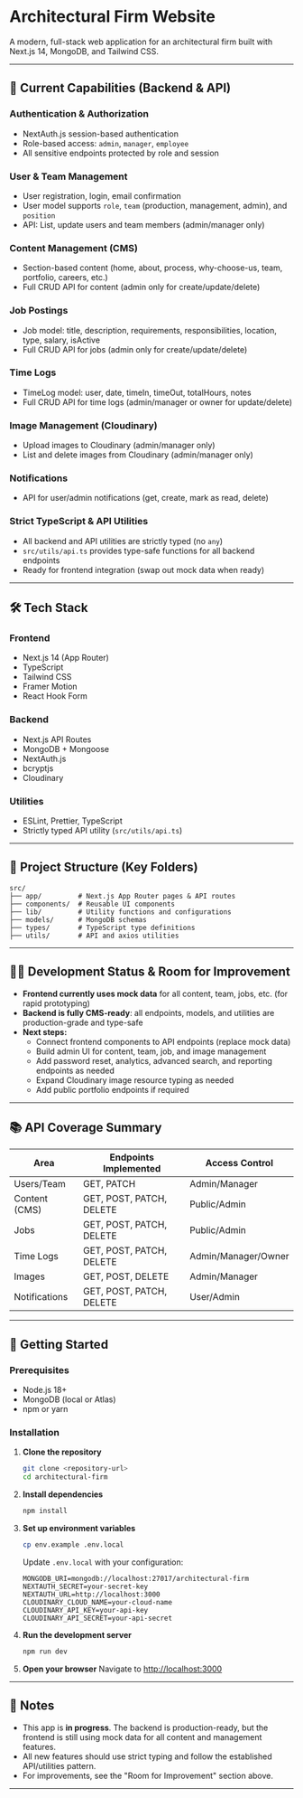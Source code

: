 # Architectural Firm Website

A modern, full-stack web application for an architectural firm built with Next.js 14, MongoDB, and Tailwind CSS.

---

## 🚀 Current Capabilities (Backend & API)

### Authentication & Authorization

- NextAuth.js session-based authentication
- Role-based access: `admin`, `manager`, `employee`
- All sensitive endpoints protected by role and session

### User & Team Management

- User registration, login, email confirmation
- User model supports `role`, `team` (production, management, admin), and `position`
- API: List, update users and team members (admin/manager only)

### Content Management (CMS)

- Section-based content (home, about, process, why-choose-us, team, portfolio, careers, etc.)
- Full CRUD API for content (admin only for create/update/delete)

### Job Postings

- Job model: title, description, requirements, responsibilities, location, type, salary, isActive
- Full CRUD API for jobs (admin only for create/update/delete)

### Time Logs

- TimeLog model: user, date, timeIn, timeOut, totalHours, notes
- Full CRUD API for time logs (admin/manager or owner for update/delete)

### Image Management (Cloudinary)

- Upload images to Cloudinary (admin/manager only)
- List and delete images from Cloudinary (admin/manager only)

### Notifications

- API for user/admin notifications (get, create, mark as read, delete)

### Strict TypeScript & API Utilities

- All backend and API utilities are strictly typed (no `any`)
- `src/utils/api.ts` provides type-safe functions for all backend endpoints
- Ready for frontend integration (swap out mock data when ready)

---

## 🛠 Tech Stack

### Frontend

- Next.js 14 (App Router)
- TypeScript
- Tailwind CSS
- Framer Motion
- React Hook Form

### Backend

- Next.js API Routes
- MongoDB + Mongoose
- NextAuth.js
- bcryptjs
- Cloudinary

### Utilities

- ESLint, Prettier, TypeScript
- Strictly typed API utility (`src/utils/api.ts`)

---

## 📁 Project Structure (Key Folders)

```
src/
├── app/         # Next.js App Router pages & API routes
├── components/  # Reusable UI components
├── lib/         # Utility functions and configurations
├── models/      # MongoDB schemas
├── types/       # TypeScript type definitions
├── utils/       # API and axios utilities
```

---

## 🧑‍💻 Development Status & Room for Improvement

- **Frontend currently uses mock data** for all content, team, jobs, etc. (for rapid prototyping)
- **Backend is fully CMS-ready**: all endpoints, models, and utilities are production-grade and type-safe
- **Next steps:**
  - Connect frontend components to API endpoints (replace mock data)
  - Build admin UI for content, team, job, and image management
  - Add password reset, analytics, advanced search, and reporting endpoints as needed
  - Expand Cloudinary image resource typing as needed
  - Add public portfolio endpoints if required

---

## 📚 API Coverage Summary

| Area          | Endpoints Implemented    | Access Control      |
| ------------- | ------------------------ | ------------------- |
| Users/Team    | GET, PATCH               | Admin/Manager       |
| Content (CMS) | GET, POST, PATCH, DELETE | Public/Admin        |
| Jobs          | GET, POST, PATCH, DELETE | Public/Admin        |
| Time Logs     | GET, POST, PATCH, DELETE | Admin/Manager/Owner |
| Images        | GET, POST, DELETE        | Admin/Manager       |
| Notifications | GET, POST, PATCH, DELETE | User/Admin          |

---

## 🚀 Getting Started

### Prerequisites

- Node.js 18+
- MongoDB (local or Atlas)
- npm or yarn

### Installation

1. **Clone the repository**
   ```bash
   git clone <repository-url>
   cd architectural-firm
   ```
2. **Install dependencies**
   ```bash
   npm install
   ```
3. **Set up environment variables**
   ```bash
   cp env.example .env.local
   ```
   Update `.env.local` with your configuration:
   ```env
   MONGODB_URI=mongodb://localhost:27017/architectural-firm
   NEXTAUTH_SECRET=your-secret-key
   NEXTAUTH_URL=http://localhost:3000
   CLOUDINARY_CLOUD_NAME=your-cloud-name
   CLOUDINARY_API_KEY=your-api-key
   CLOUDINARY_API_SECRET=your-api-secret
   ```
4. **Run the development server**
   ```bash
   npm run dev
   ```
5. **Open your browser**
   Navigate to [http://localhost:3000](http://localhost:3000)

---

## 📝 Notes

- This app is **in progress**. The backend is production-ready, but the frontend is still using mock data for all content and management features.
- All new features should use strict typing and follow the established API/utilities pattern.
- For improvements, see the "Room for Improvement" section above.

---

